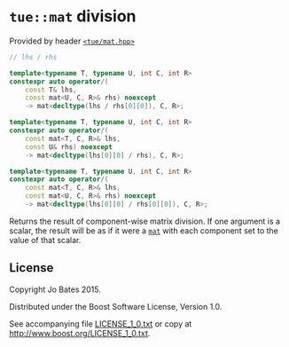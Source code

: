 `tue::mat` division
===================
Provided by header [`<tue/mat.hpp>`](../../headers/mat.md)

```c++
// lhs / rhs

template<typename T, typename U, int C, int R>
constexpr auto operator/(
    const T& lhs,
	const mat<U, C, R>& rhs) noexcept
    -> mat<decltype(lhs / rhs[0][0]), C, R>;

template<typename T, typename U, int C, int R>
constexpr auto operator/(
    const mat<T, C, R>& lhs,
	const U& rhs) noexcept
    -> mat<decltype(lhs[0][0] / rhs), C, R>;

template<typename T, typename U, int C, int R>
constexpr auto operator/(
    const mat<T, C, R>& lhs,
	const mat<U, C, R>& rhs) noexcept
    -> mat<decltype(lhs[0][0] / rhs[0][0]), C, R>;
```

Returns the result of component-wise matrix division. If one argument is a
scalar, the result will be as if it were a [`mat`](../../headers/mat.md)
with each component set to the value of that scalar.

License
-------
Copyright Jo Bates 2015.

Distributed under the Boost Software License, Version 1.0.

See accompanying file [LICENSE_1_0.txt](../../../LICENSE_1_0.txt) or copy at
http://www.boost.org/LICENSE_1_0.txt.
